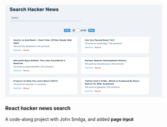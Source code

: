 ![screen shot](./src/screenshot.png 'screenshot')

### React hacker news search

A code-along project with John Smilga, and added **page input**
